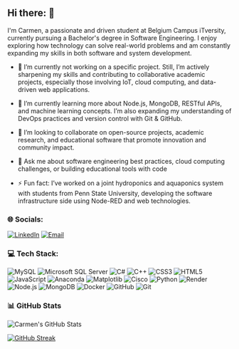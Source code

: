 ## Hi there: 👋

I'm Carmen, a passionate and driven student at Belgium Campus iTversity, currently pursuing a Bachelor's degree in Software Engineering. I enjoy exploring how technology can solve real-world problems and am constantly expanding my skills in both software and system development.

-  🔭 I’m currently not working on a specific project. Still, I’m actively sharpening my skills and contributing to collaborative academic projects, especially those involving IoT, cloud computing, and data-driven web applications.

-  🌱 I’m currently learning more about Node.js, MongoDB, RESTful APIs, and machine learning concepts. I’m also expanding my understanding of DevOps practices and version control with Git & GitHub.

- 👯 I’m looking to collaborate on open-source projects, academic research, and educational software that promote innovation and community impact.

- 💬 Ask me about software engineering best practices, cloud computing challenges, or building educational tools with code

- ⚡ Fun fact: I’ve worked on a joint hydroponics and aquaponics system with students from Penn State University, developing the software infrastructure side using Node-RED and web technologies.


### 🌐 Socials:

[![LinkedIn](https://img.shields.io/badge/LinkedIn-blue?logo=linkedin&logoColor=white)](https://www.linkedin.com/in/carmen-walliser-013910334/)
[![Email](https://img.shields.io/badge/Email-red?logo=gmail&logoColor=white)](carmenwalliser2004@gmail.com)


### 💻 Tech Stack:

![MySQL](https://img.shields.io/badge/MySQL-4479A1?style=flat-square&logo=mysql&logoColor=white)
![Microsoft SQL Server](https://img.shields.io/badge/Microsoft_SQL_Server-CC2927?style=flat-square&logo=microsoft-sql-server&logoColor=white)
![C#](https://img.shields.io/badge/C%23-239120?style=flat-square&logo=c-sharp&logoColor=white)
![C++](https://img.shields.io/badge/C++-00599C?style=flat-square&logo=c%2B%2B&logoColor=white)
![CSS3](https://img.shields.io/badge/CSS3-1572B6?style=flat-square&logo=css3&logoColor=white)
![HTML5](https://img.shields.io/badge/HTML5-E34F26?style=flat-square&logo=html5&logoColor=white)
![JavaScript](https://img.shields.io/badge/JavaScript-F7DF1E?style=flat-square&logo=javascript&logoColor=black)
![Anaconda](https://img.shields.io/badge/Anaconda-42B029?style=flat-square&logo=anaconda&logoColor=white)
![Matplotlib](https://img.shields.io/badge/Matplotlib-11557C?style=flat-square&logo=matplotlib&logoColor=white)
![Cisco](https://img.shields.io/badge/Cisco-1BA0D7?style=flat-square&logo=cisco&logoColor=white)
![Python](https://img.shields.io/badge/Python-3776AB?style=flat-square&logo=python&logoColor=white)
![Render](https://img.shields.io/badge/Render-46E3B7?style=flat-square&logo=render&logoColor=black)
![Node.js](https://img.shields.io/badge/Node.js-339933?style=flat-square&logo=node.js&logoColor=white)
![MongoDB](https://img.shields.io/badge/MongoDB-4EA94B?style=flat-square&logo=mongodb&logoColor=white)
![Docker](https://img.shields.io/badge/Docker-2496ED?style=flat-square&logo=docker&logoColor=white)
![GitHub](https://img.shields.io/badge/GitHub-181717?style=flat-square&logo=github&logoColor=white)
![Git](https://img.shields.io/badge/Git-F05032?style=flat-square&logo=git&logoColor=white)


### 📊 GitHub Stats

![Carmen's GitHub Stats](https://github-readme-stats.vercel.app/api?username=CarmenWalliser&show_icons=true&theme=tokyonight)

[![GitHub Streak](https://github-readme-streak-stats.herokuapp.com/?user=CarmenWalliser&theme=tokyonight)](https://git.io/streak-stats)

